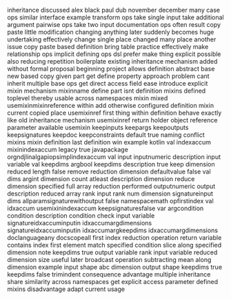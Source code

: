 inheritance discussed alex black paul dub november december many case ops similar interface example transform ops take single input take additional argument pairwise ops take two input documentation ops often result copy paste little modification changing anything later suddenly becomes huge undertaking effectively change single place changed many place another issue copy paste based definition bring table practice effectively make relationship ops implicit defining ops dsl prefer make thing explicit possible also reducing repetition boilerplate existing inheritance mechanism added without formal proposal beginning project allows definition abstract base new based copy given part get define property approach problem cant inherit multiple base ops get direct access field ease introduce explicit mixin mechanism mixinname define part isnt definition mixins defined toplevel thereby usable across namespaces mixin mixed usemixinmixinreference within add otherwise configured definition mixin current copied place usemixinref first thing within definition behave exactly like old inheritance mechanism usemixinref return holder object reference parameter available usemixin keepinputs keepargs keepoutputs keepsignatures keepdoc keepconstraints default true naming conflict mixins mixin definition last definition win example kotlin val indexaccum mixinindexaccum legacy true javapackage orgndjlinalgapiopsimplindexaccum val input inputnumeric description input variable val keepdims argbool keepdims description true keep dimension reduced length false remove reduction dimension defaultvalue false val dims argint dimension count atleast description dimension reduce dimension specified full array reduction performed outputnumeric output description reduced array rank input rank num dimension signatureinput dims allparamsignaturewithoutput false namespacemath opfirstindex val idxaccum usemixinindexaccum keepsignaturesfalse var argcondition condition description condition check input variable signatureidxaccuminputin idxaccumargdimensions signatureidxaccuminputin idxaccumargkeepdims idxaccumargdimensions doclanguageany docscopeall first index reduction operation return variable contains index first element match specified condition slice along specified dimension note keepdims true output variable rank input variable reduced dimension size useful later broadcast operation subtracting mean along dimension example input shape abc dimension output shape keepdims true keepdims false trimindent consequence advantage multiple inheritance share similarity across namespaces get explicit access parameter defined mixins disadvantage adapt current usage